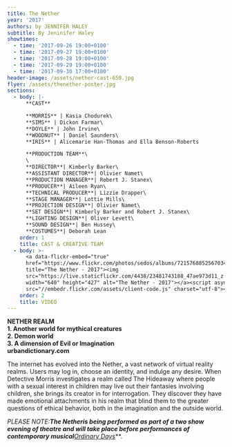 ```yaml
---
title: The Nether
year: '2017'
authors: by JENNIFER HALEY
subtitle: By Jeninifer Haley
showtimes:
  - time: '2017-09-26 19:00+0100'
  - time: '2017-09-27 19:00+0100'
  - time: '2017-09-28 19:00+0100'
  - time: '2017-09-29 19:00+0100'
  - time: '2017-09-30 17:00+0100'
header-image: /assets/nether-cast-650.jpg
flyer: /assets/thenether-poster.jpg
sections:
  - body: |-
      **CAST**

      **MORRIS** | Kasia Chodurek\
      **SIMS** | Dickon Farmar\
      **DOYLE** | John Irvine\
      **WOODNUT** | Daniel Saunders\
      **IRIS** | Alicemarie Han-Thomas and Ella Benson-Roberts

      **PRODUCTION TEAM**\
      \
      **DIRECTOR**| Kimberly Barker\
      **ASSISTANT DIRECTOR**| Olivier Namet\
      **PRODUCTION MANAGER**| Robert J. Stanex\
      **PRODUCER**| Aileen Ryan\
      **TECHNICAL PRODUCER**| Lizzie Drapper\
      **STAGE MANAGER**| Lottie Mills\
      **PROJECTION DESIGN**| Olivier Namet\
      **SET DESIGN**| Kimberly Barker and Robert J. Stanex\
      **LIGHTING DESIGN**| Oliver Levett\
      **SOUND DESIGN**| Ben Hussey\
      **COSTUMES**| Deborah Lean
    order: 1
    title: CAST & CREATIVE TEAM
  - body: >-
      <a data-flickr-embed="true"
      href="https://www.flickr.com/photos/sedos/albums/72157688525670345"
      title="The Nether - 2017"><img
      src="https://live.staticflickr.com/4438/23481743188_47ae973d11_z.jpg"
      width="640" height="427" alt="The Nether - 2017"></a><script async
      src="//embedr.flickr.com/assets/client-code.js" charset="utf-8"></script>
    order: 2
    title: VIDEO
---
```

**NETHER REALM**\
**1. Another world for mythical creatures**\
**2. Demon world**\
**3. A dimension of Evil or Imagination**\
**urbandictionary.com**

The internet has evolved into the Nether, a vast network of virtual reality realms. Users may log in, choose an identity, and indulge any desire. When Detective Morris investigates a realm called The Hideaway where people with a sexual interest in children may live out their fantasies involving children, she brings its creator in for interrogation. They discover they have made emotional attachments in his realm that blind them to the greater questions of ethical behavior, both in the imagination and the outside world.

**PLEASE NOTE:***The Nether*is being performed as part of a two show evening of theatre and will take place before performances of contemporary musical***[Ordinary Days](https://sedos.co.uk/2017/ordinarydays.htm)***.

